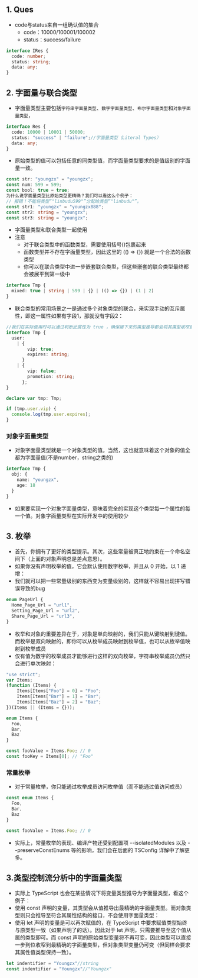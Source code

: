 ## 1. Ques
- code与status来自一组确认值的集合
  - code：10000/100001/100002
  - status：success/failure
```ts
interface IRes {
  code: number;
  status: string;
  data: any;
}
```

## 2. 字面量与联合类型
- 字面量类型主要包括`字符串字面量类型`、`数字字面量类型`、`布尔字面量类型`和`对象字面量类型`，
```ts
interface Res {
  code: 10000 | 10001 | 50000;
  status: "success" | "failure";//字面量类型（Literal Types）
  data: any;
}
```
- 原始类型的值可以包括任意的同类型值，而字面量类型要求的是值级别的字面量一致。
```ts
const str: "youngzx" = "youngzx";
const num: 599 = 599;
const bool: true = true;
为什么说字面量类型比原始类型更精确？我们可以看这么个例子：
// 报错！不能将类型“"linbudu599"”分配给类型“"linbudu"”。
const str1: "youngzx" = "youngzx888";
const str2: string = "youngzx";
const str3: string = "youngzx";
```
- 字面量类型和联合类型一起使用
- 注意
  - 对于联合类型中的函数类型，需要使用括号()包裹起来
  - 函数类型并不存在字面量类型，因此这里的 (() => {}) 就是一个合法的函数类型
  - 你可以在联合类型中进一步嵌套联合类型，但这些嵌套的联合类型最终都会被展平到第一级中
```ts
interface Tmp {
  mixed: true | string | 599 | {} | (() => {}) | (1 | 2)
}
```
- 联合类型的常用场景之一是通过多个对象类型的联合，来实现手动的互斥属性，即这一属性如果有字段1，那就没有字段2：
```ts
//我们在实际使用时可以通过判断此属性为 true ，确保接下来的类型推导都会将其类型收窄到 VIP 用户的类型（即联合类型的第一个分支）。这一能力的使用涉及类型守卫与类型控制流分析，我们会在后面的章节详细来说。
interface Tmp {
  user:
    | {
        vip: true;
        expires: string;
      }
    | {
        vip: false;
        promotion: string;
      };
}

declare var tmp: Tmp;

if (tmp.user.vip) {
  console.log(tmp.user.expires);
}
```

### 对象字面量类型
- 对象字面量类型就是一个对象类型的值。当然，这也就意味着这个对象的值全都为字面量值(不是number，string之类的)
```ts
interface Tmp {
  obj: {
    name: "youngzx",
    age: 18
  }
}
```
- 如果要实现一个对象字面量类型，意味着完全的实现这个类型每一个属性的每一个值。对象字面量类型在实际开发中的使用较少


## 3. 枚举
- 首先，你拥有了更好的类型提示。其次，这些常量被真正地约束在一个命名空间下（上面的对象声明总是差点意思）。
- 如果你没有声明枚举的值，它会默认使用数字枚举，并且从 0 开始，以 1 递增：
- 我们就可以把一些常量级别的东西变为变量级别的，这样就不容易出现拼写错误导致的bug
```ts
enum PageUrl {
  Home_Page_Url = "url1",
  Setting_Page_Url = "url2",
  Share_Page_Url = "url3",
}
```
- 枚举和对象的重要差异在于，对象是单向映射的，我们只能从键映射到键值。而枚举是双向映射的，即你可以从枚举成员映射到枚举值，也可以从枚举值映射到枚举成员
- 仅有值为数字的枚举成员才能够进行这样的双向枚举，字符串枚举成员仍然只会进行单次映射：
```ts
"use strict";
var Items;
(function (Items) {
    Items[Items["Foo"] = 0] = "Foo";
    Items[Items["Bar"] = 1] = "Bar";
    Items[Items["Baz"] = 2] = "Baz";
})(Items || (Items = {}));
```
```ts
enum Items {
  Foo,
  Bar,
  Baz
}

const fooValue = Items.Foo; // 0
const fooKey = Items[0]; // "Foo"
```
### 常量枚举
- 对于常量枚举，你只能通过枚举成员访问枚举值（而不能通过值访问成员）
```ts
const enum Items {
  Foo,
  Bar,
  Baz
}

const fooValue = Items.Foo; // 0
```
- 实际上，常量枚举的表现、编译产物还受到配置项 --isolatedModules 以及 --preserveConstEnums 等的影响，我们会在后面的 TSConfig 详解中了解更多。

## 3.类型控制流分析中的字面量类型
- 实际上 TypeScript 也会在某些情况下将变量类型推导为字面量类型，看这个例子：
- 使用 const 声明的变量，其类型会从值推导出最精确的字面量类型。而对象类型则只会推导至符合其属性结构的接口，不会使用字面量类型：
- 使用 let 声明的变量是可以再次赋值的，在 TypeScript 中要求赋值类型始终与原类型一致（如果声明了的话）。因此对于 let 声明，只需要推导至这个值从属的类型即可。而 const 声明的原始类型变量将不再可变，因此类型可以直接一步到位收窄到最精确的字面量类型，但对象类型变量仍可变（但同样会要求其属性值类型保持一致）。
```ts
let indentifier = "Youngzx"//string
const indentifier = "Youngzx"//"Youngzx"
```

